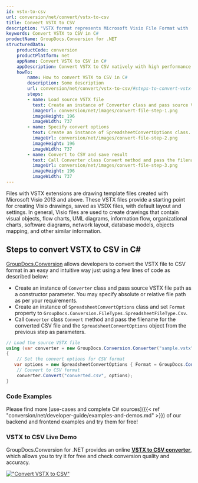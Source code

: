 ```yaml
---
id: vstx-to-csv
url: conversion/net/convert/vstx-to-csv
title: Convert VSTX to CSV
description: "VSTX format represents Microsoft Visio File Format with .vstx extension. Learn how to convert VSTX to CSV file programmatically in C# language using GroupDocs.Conversion for .NET library."
keywords: Convert VSTX to CSV in C#
productName: GroupDocs.Conversion for .NET
structuredData:
    productCode: conversion
    productPlatform: net
    appName: Convert VSTX to CSV in C#
    appDescription: Convert VSTX to CSV natively with high performance using C# language and server side GroupDocs.Conversion for .NET APIs, without the use of any software like Microsoft or Open Office.
    howTo:
        name: How to convert VSTX to CSV in C# 
        description: Some description
        url: conversion/net/convert/vstx-to-csv/#steps-to-convert-vstx-to-csv-in-c
        steps:
        - name: Load source VSTX file 
          text: Create an instance of Converter class and pass source VSTX file path as a constructor parameter. You may specify absolute or relative file path as per your requirements. 
          imageUrl: conversion/net/images/convert-file-step-1.png
          imageHeight: 196
          imageWidth: 737
        - name: Specify convert options 
          text: Create an instance of SpreadsheetConvertOptions class.
          imageUrl: conversion/net/images/convert-file-step-2.png
          imageHeight: 196
          imageWidth: 737
        - name: Convert to CSV and save result 
          text: Call Converter class Convert method and pass the filename for the converted HTML file and the SpreadsheetConvertOptions object from the previous step as parameters.
          imageUrl: conversion/net/images/convert-file-step-3.png
          imageHeight: 196
          imageWidth: 737
---
```


Files with VSTX extensions are drawing template files created with Microsoft Visio 2013 and above. These VSTX files provide a starting point for creating Visio drawings, saved as VSDX files, with default layout and settings. In general, Visio files are used to create drawings that contain visual objects, flow charts, UML diagrams, information flow, organizational charts, software diagrams, network layout, database models, objects mapping, and other similar information.

## Steps to convert VSTX to CSV in C#

[GroupDocs.Conversion](https://products.groupdocs.com/conversion/net) allows developers to convert the VSTX file to CSV format in an easy and intuitive way just using a few lines of code as described below:

* Create an instance of `Converter` class and pass source VSTX file path as a constructor parameter. You may specify absolute or relative file path as per your requirements. 
* Create an instance of `SpreadsheetConvertOptions` class and set `Format` property to `GroupDocs.Conversion.FileTypes.SpreadsheetFileType.Csv`.
* Call `Converter` class `Convert` method and pass the filename for the converted CSV file and the `SpreadsheetConvertOptions` object from the previous step as parameters.

```csharp
// Load the source VSTX file
using (var converter = new GroupDocs.Conversion.Converter("sample.vstx"))
{
    // Set the convert options for CSV format
   var options = new SpreadsheetConvertOptions { Format = GroupDocs.Conversion.FileTypes.SpreadsheetFileType.Csv };
    // Convert to CSV format
    converter.Convert("converted.csv", options);
}
```

### Code Examples

Please find more [use-cases and complete C# sources]({{< ref "conversion/net/developer-guide/examples-and-demos.md" >}}) of our backend and frontend examples and try them for free!

### VSTX to CSV Live Demo

GroupDocs.Conversion for .NET provides an online [**VSTX to CSV converter**](https://products.groupdocs.app/conversion/vstx-to-csv), which allows you to try it for free and check conversion quality and accuracy.

[!["Convert VSTX to CSV"](conversion/net/images/convert-to-csv/convert-vstx-to-csv.png)](https://products.groupdocs.app/conversion/vstx-to-csv)